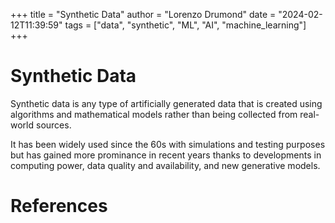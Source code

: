 +++
title = "Synthetic Data"
author = "Lorenzo Drumond"
date = "2024-02-12T11:39:59"
tags = ["data",  "synthetic",  "ML",  "AI",  "machine_learning"]
+++


# Synthetic Data
Synthetic data is any type of artificially generated data that is created using algorithms and mathematical models rather than being collected from real-world sources.

It has been widely used since the 60s with simulations and testing purposes but has gained more prominance in recent years thanks to developments in computing power, data quality and availability, and new generative models.


# References
